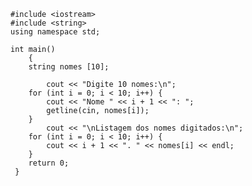 
    #include <iostream> 
    #include <string>
    using namespace std;
    
    int main()
        {
        string nomes [10];
        
            cout << "Digite 10 nomes:\n";
        for (int i = 0; i < 10; i++) {
            cout << "Nome " << i + 1 << ": ";
            getline(cin, nomes[i]);
        }
            cout << "\nListagem dos nomes digitados:\n";
        for (int i = 0; i < 10; i++) {
            cout << i + 1 << ". " << nomes[i] << endl;
        }
        return 0;
     }
